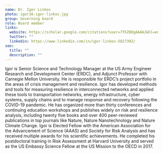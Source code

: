 ```yaml
---
name: Dr. Igor Linkov
photo: igor16-igor-linkov.jpg
group: Governing board
role: Board member
links:
  website: https://scholar.google.com/citations?user=7TKZ0DgAAAAJ&hl=en
  twitter: ""
  linkedin: https://www.linkedin.com/in/igor-linkov-5827392/
seo:
  title: ""
  description: ""
---
```


Igor is Senior Science and Technology Manager at the US Army Engineer Research and Development Center (ERDC), and Adjunct Professor with Carnegie Mellon University. He is responsible for ERDC’s project portfolio in the areas of crisis management and resilience. Igor has developed methods and tools for measuring resilience in interconnected networks and applied these tools to transportation networks, energy infrastructure, cyber systems, supply chains and to manage response and recovery following the COVID-19 pandemic. He has organized more than thirty conferences and continuing education workshops and publishes widely on risk and resilience analysis, including twenty five books and over 400 peer-reviewed publications in top journals like Nature, Nature Nanotechnology and Nature Climate Change. Igor is Elected Fellow with the American Association for the Advancement of Science (AAAS) and Society for Risk Analysis and has received multiple awards for his scientific achievements. He completed his postdoctoral training in Risk Assessment at Harvard University and served as the US Embassy Science Fellow at the US Mission to the OECD in 2017.
